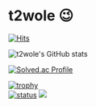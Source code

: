 # t2wole 😉
[![Hits](https://hits.seeyoufarm.com/api/count/incr/badge.svg?url=https%3A%2F%2Fgithub.com%2Ft2wole&count_bg=%2359C2BA&title_bg=%23D0D2C7&icon=&icon_color=%23E7E7E7&title=hits&edge_flat=false)](https://hits.seeyoufarm.com)

![t2wole's GitHub stats](https://github-readme-stats.vercel.app/api?username=t2wole&show_icons=true&theme=radical)

[![Solved.ac Profile](http://mazassumnida.wtf/api/v2/generate_badge?boj=t2wole)](https://solved.ac/t2wole)

[![trophy](https://github-profile-trophy.vercel.app/?username=t2wole&theme=chalk&row=1&column=7)](https://github.com/ryo-ma/github-profile-trophy)  
[![status](https://github-readme-streak-stats.herokuapp.com/?user=t2wole)](#)
<a href="https://opgc.me/#/users/t2wole" target="_blank"><img src="https://api.opgc.me/githubs/users/t2wole/tag/?theme=basic" /></a>
